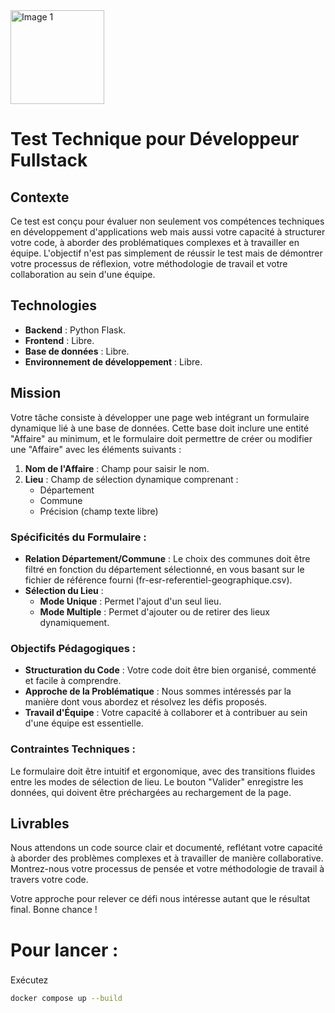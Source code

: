 
<img src="./assets/genee.png" alt="Image 1" width="150px">

# Test Technique pour Développeur Fullstack

## Contexte

Ce test est conçu pour évaluer non seulement vos compétences techniques en développement d'applications web mais aussi votre capacité à structurer votre code, à aborder des problématiques complexes et à travailler en équipe. L'objectif n'est pas simplement de réussir le test mais de démontrer votre processus de réflexion, votre méthodologie de travail et votre collaboration au sein d'une équipe.

## Technologies

- **Backend** : Python Flask.
- **Frontend** : Libre.
- **Base de données** : Libre.
- **Environnement de développement** : Libre.

## Mission

Votre tâche consiste à développer une page web intégrant un formulaire dynamique lié à une base de données. Cette base doit inclure une entité "Affaire" au minimum, et le formulaire doit permettre de créer ou modifier une "Affaire" avec les éléments suivants :

1. **Nom de l'Affaire** : Champ pour saisir le nom.
2. **Lieu** : Champ de sélection dynamique comprenant :
   - Département
   - Commune
   - Précision (champ texte libre)

### Spécificités du Formulaire :

- **Relation Département/Commune** : Le choix des communes doit être filtré en fonction du département sélectionné, en vous basant sur le fichier de référence fourni (fr-esr-referentiel-geographique.csv).
- **Sélection du Lieu** :
  - **Mode Unique** : Permet l'ajout d'un seul lieu.
  - **Mode Multiple** : Permet d'ajouter ou de retirer des lieux dynamiquement.

### Objectifs Pédagogiques :

- **Structuration du Code** : Votre code doit être bien organisé, commenté et facile à comprendre.
- **Approche de la Problématique** : Nous sommes intéressés par la manière dont vous abordez et résolvez les défis proposés.
- **Travail d'Équipe** : Votre capacité à collaborer et à contribuer au sein d'une équipe est essentielle.

### Contraintes Techniques :

Le formulaire doit être intuitif et ergonomique, avec des transitions fluides entre les modes de sélection de lieu. Le bouton "Valider" enregistre les données, qui doivent être préchargées au rechargement de la page.

## Livrables

Nous attendons un code source clair et documenté, reflétant votre capacité à aborder des problèmes complexes et à travailler de manière collaborative. Montrez-nous votre processus de pensée et votre méthodologie de travail à travers votre code.

Votre approche pour relever ce défi nous intéresse autant que le résultat final. Bonne chance !

# Pour lancer :

###

Exécutez 
```bash
docker compose up --build
```